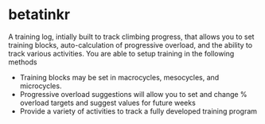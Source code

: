 # betatinkr
A training log, intially built to track climbing progress, that allows you to set training blocks, auto-calculation of progressive overload, and the ability to track various activities. You are able to setup training in the following methods
 - Training blocks may be set in macrocycles, mesocycles, and microcycles.
 - Progressive overload suggestions will allow you to set and change % overload targets and suggest values for future weeks
 - Provide a variety of activities to track a fully developed training program